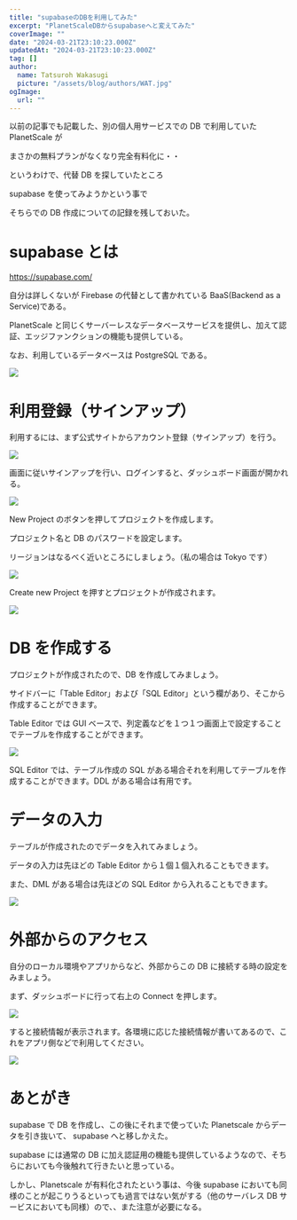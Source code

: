 ```yaml
---
title: "supabaseのDBを利用してみた"
excerpt: "PlanetScaleDBからsupabaseへと変えてみた"
coverImage: ""
date: "2024-03-21T23:10:23.000Z"
updatedAt: "2024-03-21T23:10:23.000Z"
tag: []
author:
  name: Tatsuroh Wakasugi
  picture: "/assets/blog/authors/WAT.jpg"
ogImage:
  url: ""
---
```


以前の記事でも記載した、別の個人用サービスでの DB で利用していた PlanetScale が

まさかの無料プランがなくなり完全有料化に・・

というわけで、代替 DB を探していたところ

supabase を使ってみようかという事で

そちらでの DB 作成についての記録を残しておいた。

# supabase とは

https://supabase.com/

自分は詳しくないが Firebase の代替として書かれている BaaS(Backend as a Service)である。

PlanetScale と同じくサーバーレスなデータベースサービスを提供し、加えて認証、エッジファンクションの機能も提供している。

なお、利用しているデータベースは PostgreSQL である。

![](/assets/posts/supabase/price.png)

# 利用登録（サインアップ）

利用するには、まず公式サイトからアカウント登録（サインアップ）を行う。

![](/assets/posts/supabase/top.png)

画面に従いサインアップを行い、ログインすると、ダッシュボード画面が開かれる。

![](/assets/posts/supabase/dashboard.png)

New Project のボタンを押してプロジェクトを作成します。

プロジェクト名と DB のパスワードを設定します。

リージョンはなるべく近いところにしましょう。（私の場合は Tokyo です）

![](/assets/posts/supabase/newProject.png)

Create new Project を押すとプロジェクトが作成されます。

![](/assets/posts/supabase/project.png)

# DB を作成する

プロジェクトが作成されたので、DB を作成してみましょう。

サイドバーに「Table Editor」および「SQL Editor」という欄があり、そこから作成することができます。

Table Editor では GUI ベースで、列定義などを１つ１つ画面上で設定することでテーブルを作成することができます。

![](/assets/posts/supabase/newTable.png)

SQL Editor では、テーブル作成の SQL がある場合それを利用してテーブルを作成することができます。DDL がある場合は有用です。

# データの入力

テーブルが作成されたのでデータを入れてみましょう。

データの入力は先ほどの Table Editor から１個１個入れることもできます。

また、DML がある場合は先ほどの SQL Editor から入れることもできます。

![](/assets/posts/supabase/tableEditor.png)

# 外部からのアクセス

自分のローカル環境やアプリからなど、外部からこの DB に接続する時の設定をみましょう。

まず、ダッシュボードに行って右上の Connect を押します。

![](/assets/posts/supabase/connect.png)

すると接続情報が表示されます。各環境に応じた接続情報が書いてあるので、これをアプリ側などで利用してください。

![](/assets/posts/supabase/connectionString.png)

# あとがき

supabase で DB を作成し、この後にそれまで使っていた Planetscale からデータを引き抜いて、 supabase へと移しかえた。

supabase には通常の DB に加え認証用の機能も提供しているようなので、そちらにおいても今後触れて行きたいと思っている。

しかし、Planetscale が有料化されたという事は、今後 supabase においても同様のことが起こりうるといっても過言ではない気がする（他のサーバレス DB サービスにおいても同様）ので、、また注意が必要になる。
